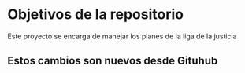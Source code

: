 # Objetivos de la repositorio

Este proyecto se encarga de manejar los planes de la liga de la justicia

## Estos cambios son nuevos desde Gituhub
